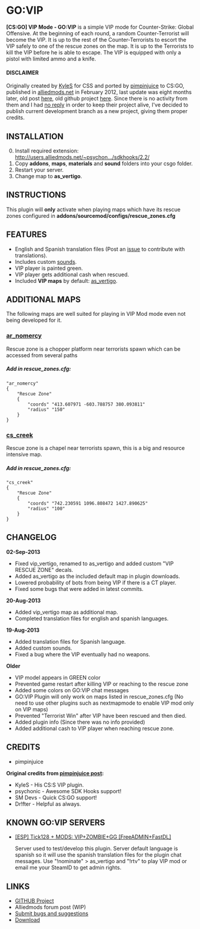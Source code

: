 GO:VIP
=====

 **[CS:GO] VIP Mode - GO:VIP** is a simple VIP mode for Counter-Strike: Global Offensive. At the beginning of each round, a random Counter-Terrorist will become the VIP. It is up to the rest of the Counter-Terrorists to escort the VIP safely to one of the rescue zones on the map. It is up to the Terrorists to kill the VIP before he is able to escape. The VIP is equipped with only a pistol with limited ammo and a knife.

#### DISCLAIMER
Originally created by <a href="https://github.com/KyleSanderson">KyleS</a> for CSS and ported by <a href="https://github.com/AnthonyIacono">pimpinjuice</a> to CS:GO, published in <a href="http://alliedmods.net">alliedmods.net</a> in February 2012, last update was eight months later, old post <a href="http://forums.alliedmods.net/showthread.php?t=188953">here</a>, old github project <a href="https://github.com/AnthonyIacono/GOVIP">here</a>.
Since there is no activity from them and I had <a href="https://github.com/AnthonyIacono/GOVIP/issues/1">no reply</a> in order to keep their project alive, I've decided to publish current development branch as a new project, giving them proper credits.

## INSTALLATION
0. Install required extension: http://users.alliedmods.net/~psychon.../sdkhooks/2.2/
1. Copy **addons**, **maps**, **materials** and **sound** folders into your csgo folder.
2. Restart your server.
3. Change map to **as_vertigo**.

## INSTRUCTIONS
This plugin will **only** activate when playing maps which have its rescue zones configured in **addons/sourcemod/configs/rescue_zones.cfg**

## FEATURES
* English and Spanish translation files (Post an <a href="https://github.com/Theadd/govip/issues">issue</a> to contribute with translations).
* Includes custom <a href="https://github.com/Theadd/govip/tree/master/sound/govip">sounds</a>.
* VIP player is painted green.
* VIP player gets additional cash when rescued.
* Included **VIP maps** by default: <a href="http://csgo.gamebanana.com/maps/175986">as_vertigo</a>.

## ADDITIONAL MAPS
The following maps are well suited for playing in VIP Mod mode even not being developed for it.

### <a href="http://csgo.gamebanana.com/maps/169201">ar_nomercy</a>
Rescue zone is a chopper platform near terrorists spawn which can be accessed from several paths
##### Add in rescue_zones.cfg:

    "ar_nomercy"
    {
        "Rescue Zone"
        {
            "coords" "413.607971 -603.788757 380.093811"
            "radius" "150"
        }
    }

### <a href="http://csgo.gamebanana.com/maps/171236">cs_creek</a>
Rescue zone is a chapel near terrorists spawn, this is a big and resource intensive map.
##### Add in rescue_zones.cfg:

    "cs_creek"
    {
    	"Rescue Zone"
    	{
    		"coords" "742.230591 1096.808472 1427.890625"
    		"radius" "100"
    	}
    }

## CHANGELOG
**02-Sep-2013**
* Fixed vip\_vertigo, renamed to as_vertigo and added custom "VIP RESCUE ZONE" decals.
* Added as_vertigo as the included default map in plugin downloads.
* Lowered probability of bots from being VIP if there is a CT player.
* Fixed some bugs that were added in latest commits.

**20-Aug-2013**
* Added vip_vertigo map as additional map.
* Completed translation files for english and spanish languages.

**19-Aug-2013**
* Added translation files for Spanish language.
* Added custom sounds.
* Fixed a bug where the VIP eventually had no weapons.

**Older**
* VIP model appears in GREEN color
* Prevented game restart after killing VIP or reaching to the rescue zone
* Added some colors on GO:VIP chat messages
* GO:VIP Plugin will only work on maps listed in rescue_zones.cfg (No need to use other plugins such as nextmapmode to enable VIP mod only on VIP maps)
* Prevented "Terrorist Win" after VIP have been rescued and then died.
* Added plugin info (Since there was no info provided)
* Added additional cash to VIP player when reaching rescue zone.

## CREDITS
* pimpinjuice

**Original credits from <a href="http://forums.alliedmods.net/showthread.php?t=188953">pimpinjuice post</a>:**
* KyleS - His CS:S VIP plugin.
* psychonic - Awesome SDK Hooks support!
* SM Devs - Quick CS:GO support!
* Dr!fter - Helpful as always.

## KNOWN GO:VIP SERVERS
* <a href="http://www.gametracker.com/server_info/37.187.9.5:27015/">[ESP] Tick128 + MODS: VIP+ZOMBIE+GG [FreeADMIN+FastDL]</a>
    
    Server used to test/develop this plugin. Server default language is spanish so it will use the spanish translation files for the plugin chat messages. Use "!nominate" > as_vertigo and "!rtv" to play VIP mod or email me your SteamID to get admin rights.

## LINKS
* <a href="https://github.com/Theadd/govip">GITHUB Project</a>
* Alliedmods forum post (WIP)
* <a href="https://github.com/Theadd/govip/issues">Submit bugs and suggestions</a>
* <a href="https://github.com/Theadd/govip/archive/master.zip">Download</a>

